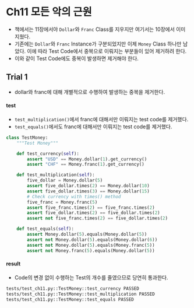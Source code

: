# Ch11 모든 악의 근원

- 책에서는 11장에서야 `Dollar`와 `Franc` Class를 지우지만 여기서는 10장에서 이미 지웠다. 
- 기존에는 `Dollar`와 `Franc` Instance가 구분되었지만 이제 `Money` Class 하나만 남았다. 이에 따라 Test Code에서 중복으로 이뤄지는 부분들이 있어 제거하려 한다.
- 이와 같이 Test Code에도 중복이 발생하면 제거해야 한다.

## Trial 1

- dollar와 franc에 대해 개별적으로 수행하여 발생하는 중복을 제거한다.

#### test

- `test_multiplication()`에서 franc에 대해서만 이뤄지는 test code를 제거했다. 
- `test_equals()`에서도 franc에 대해서만 이뤄지는 test code를 제거했다. 

```python
class TestMoney:
    """Test Money"""

    def test_currency(self):
        assert "USD" == Money.dollar(1).get_currency()
        assert "CHF" == Money.franc(1).get_currency()

    def test_multiplication(self):
        five_dollar = Money.dollar(5)
        assert five_dollar.times(2) == Money.dollar(10)
        assert five_dollar.times(3) == Money.dollar(15)
        # Check currency with times() method
        five_franc = Money.franc(5)
        assert five_franc.times(2) == five_franc.times(2)
        assert five_dollar.times(2) == five_dollar.times(2)
        assert not five_franc.times(2) == five_dollar.times(2)

    def test_equals(self):
        assert Money.dollar(5).equals(Money.dollar(5))
        assert not Money.dollar(5).equals(Money.dollar(6))
        assert not Money.dollar(5).equals(Money.franc(5))
        assert not Money.franc(5).equals(Money.dollar(5))

```

#### result

- Code의 변경 없이 수행하는 Test의 개수를 줄였으므로 당연히 통과한다.

```bash
tests/test_ch11.py::TestMoney::test_currency PASSED
tests/test_ch11.py::TestMoney::test_multiplication PASSED
tests/test_ch11.py::TestMoney::test_equals PASSED
```